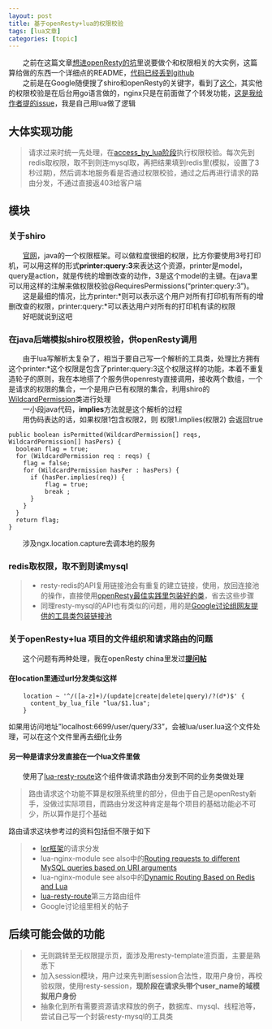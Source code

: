 ```yaml
---
layout: post
title: 基于openResty+lua的权限校验 
tags: [lua文章]
categories: [topic]
---
```

<p>　　之前在这篇文章<a href="http://jingb.info/2017/04/20/%E6%83%B3%E8%BF%9BopenResty%E7%9A%84%E5%9D%91/" target="_blank" rel="external noopener noreferrer">想进openResty的坑</a>里说要做个和权限相关的大实例，这篇算给做的东西一个详细点的README，<a href="https://github.com/jingb/lua_openresty_permission" target="_blank" rel="external noopener noreferrer">代码已经丢到github</a><br/>　　之前是在Google随便搜了shiro和openResty的关键字，看到了<a href="https://github.com/1046102779/grbac" target="_blank" rel="external noopener noreferrer">这个</a>，其实他的权限校验是在后台用go语言做的，nginx只是在前面做了个转发功能，<a href="https://github.com/1046102779/grbac/issues/1" target="_blank" rel="external noopener noreferrer">这是我给作者提的issue</a>，我是自己用lua做了逻辑
　　</p>
<h2 id="大体实现功能"><a href="#大体实现功能" class="headerlink" title="大体实现功能"></a>大体实现功能</h2><blockquote>
<p>请求过来时统一先处理，在<a href="https://github.com/openresty/lua-nginx-module#access_by_lua" target="_blank" rel="external noopener noreferrer">access_by_lua阶段</a>执行权限校验。每次先到redis取权限，取不到则连mysql取，再把结果填到redis里(模拟，设置了3秒过期)，然后调本地服务看是否通过权限校验，通过之后再进行请求的路由分发，不通过直接返403给客户端</p>
</blockquote>
<h2 id="模块"><a href="#模块" class="headerlink" title="模块"></a>模块</h2><h3 id="关于shiro"><a href="#关于shiro" class="headerlink" title="关于shiro"></a>关于shiro</h3><p>　　<a href="https://shiro.apache.org/" target="_blank" rel="external noopener noreferrer">官网</a>，java的一个权限框架。可以做粒度很细的权限，比方你要使用3号打印机，可以用这样的形式<strong>printer:query:3</strong>来表达这个资源，printer是model，query是action，就是传统的增删改查的动作，3是这个model的主键。在java里可以用这样的注解来做权限校验@RequiresPermissions(“printer:query:3”)。<br/>　　这是最细的情况，比方printer:*则可以表示这个用户对所有打印机有所有的增删改查的权限，printer:query:*可以表达用户对所有的打印机有读的权限<br/>　　好吧就说到这吧</p>
<h3 id="在java后端模拟shiro权限校验，供openResty调用"><a href="#在java后端模拟shiro权限校验，供openResty调用" class="headerlink" title="在java后端模拟shiro权限校验，供openResty调用"></a>在java后端模拟shiro权限校验，供openResty调用</h3><p>　　由于lua写解析太复杂了，相当于要自己写一个解析的工具类，处理比方拥有这个printer:*这个权限是包含了printer:query:3这个权限这样的功能，本着不重复造轮子的原则，我在本地搭了个服务供openresty直接调用，接收两个数组，一个是请求的权限的集合，一个是用户已有权限的集合，利用shiro的<a href="https://shiro.apache.org/static/1.2.3/apidocs/org/apache/shiro/authz/permission/WildcardPermission.html" target="_blank" rel="external noopener noreferrer">WildcardPermission</a>类进行处理<br/>　　一小段java代码，<strong>implies</strong>方法就是这个解析的过程<br/>　　用伪码表达的话，如果权限1包含权限2，则 权限1.implies(权限2) 会返回true</p>
<pre><code class="java">public boolean isPermitted(WildcardPermission[] reqs, WildcardPermission[] hasPers) {
  boolean flag = true;
  for (WildcardPermission req : reqs) {
    flag = false;
    for (WildcardPermission hasPer : hasPers) {
      if (hasPer.implies(req)) {
          flag = true;
          break ;
      }
    }
  }
  return flag;
}
</code></pre>
<p>　　涉及ngx.location.capture去调本地的服务</p>
<h3 id="redis取权限，取不到则读mysql"><a href="#redis取权限，取不到则读mysql" class="headerlink" title="redis取权限，取不到则读mysql"></a>redis取权限，取不到则读mysql</h3><blockquote>
<ul>
<li>resty-redis的API复用链接池会有重复的建立链接，使用，放回连接池的操作，直接使用<a href="https://gist.github.com/moonbingbing/9915c66346e8fddcefb5" target="_blank" rel="external noopener noreferrer">openResty最佳实践里包装好的类</a>，省去这些步骤</li>
<li>同理resty-mysql的API也有类似的问题，用的是<a href="https://groups.google.com/forum/?hl=hy#!searchin/openresty/mysql|sort:relevance/openresty/z6rSii2GI1o/aCoLw2WgGJoJ" target="_blank" rel="external noopener noreferrer">Google讨论组网友提供的工具类包装链接池</a></li>
</ul>
</blockquote>
<h3 id="关于openResty-lua-项目的文件组织和请求路由的问题"><a href="#关于openResty-lua-项目的文件组织和请求路由的问题" class="headerlink" title="关于openResty+lua 项目的文件组织和请求路由的问题"></a>关于openResty+lua 项目的文件组织和请求路由的问题</h3><p>　　这个问题有两种处理，我在openResty china里发过<strong><a href="https://orchina.org/topic/133/view" target="_blank" rel="external noopener noreferrer">提问帖</a></strong></p>
<h4 id="在location里通过url分发类似这样"><a href="#在location里通过url分发类似这样" class="headerlink" title="在location里通过url分发类似这样"></a>在location里通过url分发类似这样</h4><pre><code>    location ~ &#39;^/([a-z]+)/(update|create|delete|query)/?(d*)$&#39; {
      content_by_lua_file &#34;lua/$1.lua&#34;;
    }
</code></pre><p>如果用访问地址”localhost:6699/user/query/33”，会被lua/user.lua这个文件处理，可以在这个文件里再去细化业务</p>
<h4 id="另一种是请求分发直接在一个lua文件里做"><a href="#另一种是请求分发直接在一个lua文件里做" class="headerlink" title="另一种是请求分发直接在一个lua文件里做"></a>另一种是请求分发直接在一个lua文件里做</h4><p>　　使用了<a href="https://github.com/bungle/lua-resty-route" target="_blank" rel="external noopener noreferrer">lua-resty-route</a>这个组件做请求路由分发到不同的业务类做处理</p>
<blockquote>
<p>路由请求这个功能不算是权限系统里的部分，但由于自己是openResty新手，没做过实际项目，而路由分发这种肯定是每个项目的基础功能必不可少，所以算作是打个基础</p>
</blockquote>
<p>路由请求这块参考过的资料包括但不限于如下</p>
<blockquote>
<ul>
<li><a href="https://github.com/sumory/lor" target="_blank" rel="external noopener noreferrer">lor框架</a>的请求分发</li>
<li>lua-nginx-module see also中的<a href="http://openresty.org/en/routing-mysql-queries-based-on-uri-args.html" target="_blank" rel="external noopener noreferrer">Routing requests to different MySQL queries based on URI arguments</a></li>
<li>lua-nginx-module see also中的<a href="http://openresty.org/en/dynamic-routing-based-on-redis.html" target="_blank" rel="external noopener noreferrer">Dynamic Routing Based on Redis and Lua</a></li>
<li><a href="https://github.com/bungle/lua-resty-route" target="_blank" rel="external noopener noreferrer">lua-resty-route</a>第三方路由组件</li>
<li>Google讨论组里相关的帖子</li>
</ul>
</blockquote>
<h2 id="后续可能会做的功能"><a href="#后续可能会做的功能" class="headerlink" title="后续可能会做的功能"></a>后续可能会做的功能</h2><blockquote>
<ul>
<li>无则跳转至无权限提示页，面涉及用resty-template渲页面，主要是熟悉下</li>
<li>加入session模块，用户过来先判断session合法性，取用户身份，再校验权限，使用resty-session，<strong>现阶段在请求头带个user_name的域模拟用户身份</strong></li>
<li>抽象化到所有需要资源请求释放的例子，数据库、mysql、线程池等，尝试自己写一个封装resty-mysql的工具类</li>
</ul>
</blockquote>